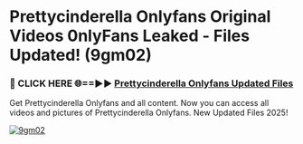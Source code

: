 # Prettycinderella Onlyfans Original Videos 0nlyFans Leaked - Files Updated! (9gm02)

<h3>🔴 CLICK HERE 🌐==►► <a href="https://tinyurl.com/ehrbuxhb" rel="nofollow">Prettycinderella Onlyfans Updated Files</a></h3>

Get Prettycinderella Onlyfans and all content. Now you can access all videos and pictures of Prettycinderella Onlyfans. New Updated Files 2025!

[![9gm02](https://i.imgur.com/lVYEuWS.gif)](https://tinyurl.com/ehrbuxhb)
